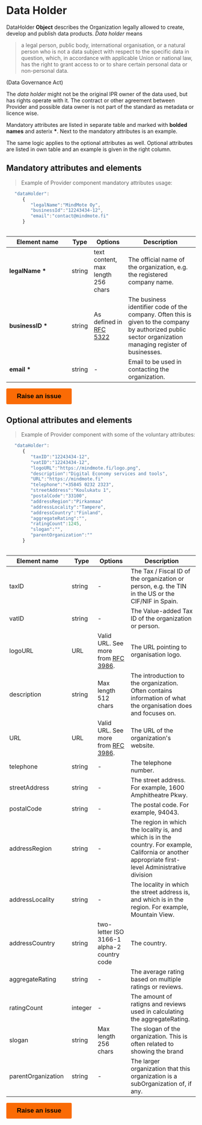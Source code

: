 # Data Holder

DataHolder **Object** describes the Organization legally allowed to create, develop and publish data products. *Data holder* means <blockquote>a legal person, public body, international organisation, or a natural person who is not a data subject with respect to the specific data in question, which, in accordance with applicable Union or national law, has the right to grant access to or to share certain personal data or non-personal data.</blockquote>  (Data Governance Act)

The *data holder* might not be the original IPR owner of the data used, but has rights operate with it. The contract or other agreement between Provider and possible data owner is not part of the standard as metadata or licence wise.

Mandatory attributes are listed in separate table and marked with **bolded names** and asterix **\***. Next to the mandatory attributes is an example. 

The same logic applies to the optional attributes as well. Optional attributes are listed in own table and an example is given in the right column. 

## Mandatory attributes and elements


> Example of Provider component mandatory attributes usage:

```javascript
   "dataHolder":
      {
         "legalName":"MindMote Oy",
         "businessId":"12243434-12",
         "email":"contact@mindmote.fi"
      }
      
```

| <div style="width:150px">Element name</div>   | Type  | Options  | Description  |
|---|---|---|---|
| **legalName** **\*** | string  | text content, max length 256 chars  | The official name of the organization, e.g. the registered company name.  | 
|  **businessID** **\*** | string  | As defined in [RFC 5322](https://datatracker.ietf.org/doc/html/rfc5322)  | The business identifier code of the company. Often this is given to the company by authorized public sector organization managing register of businesses.  |
| **email** **\*** | string | - | Email to be used in contacting the organization. |

<button data-tf-popup="Q1Zo6wE5" data-tf-iframe-props="title=Customer Feedback Survey" style="all:unset;font-family:Helvetica,Arial,sans-serif;display:inline-block;max-width:100%;white-space:nowrap;overflow:hidden;text-overflow:ellipsis;background-color:#FA6B05;color:#000000;font-size:17px;border-radius:3px;padding:0 28px;font-weight:bold;height:42.5px;cursor:pointer;line-height:42.5px;text-align:center;margin:0;text-decoration:none;">Raise an issue</button><script src="//embed.typeform.com/next/embed.js"></script>


## Optional attributes and elements

> Example of Provider component with some of the voluntary attributes:

```javascript
   "dataHolder":
      {
         "taxID":"12243434-12",
         "vatID":"12243434-12",
         "logoURL":"https://mindmote.fi/logo.png",
         "description":"Digital Economy services and tools",
         "URL":"https://mindmote.fi"
         "telephone":"+35845 0232 2323",
         "streetAddress":"Koulukatu 1",
         "postalCode":"33100",
         "addressRegion":"Pirkanmaa"
         "addressLocality":"Tampere",
         "addressCountry":"Finland",
         "aggregateRating":"",
         "ratingCount":1245,
         "slogan":"",
         "parentOrganization":""
      }
      
```

| <div style="width:150px">Element name</div>   | Type  | Options  | Description  |
|---|---|---|---|
| taxID | string  | - | The Tax / Fiscal ID of the organization or person, e.g. the TIN in the US or the CIF/NIF in Spain. |
| vatID | string | - | The Value-added Tax ID of the organization or person. |
| logoURL | URL | Valid URL. See more from [RFC 3986](https://datatracker.ietf.org/doc/html/rfc3986). | The URL pointing to organisation logo. |
| description | string | Max length 512 chars | The introduction to the organization. Often contains information of what the organisation does and focuses on. |
| URL | URL | Valid URL. See more from [RFC 3986](https://datatracker.ietf.org/doc/html/rfc3986). | The URL of the organization's website.   |
| telephone | string | - | The telephone number.  |
| streetAddress | string | - | The street address. For example, 1600 Amphitheatre Pkwy.  |
| postalCode | string | - | The postal code. For example, 94043.  |
| addressRegion | string | - | The region in which the locality is, and which is in the country. For example, California or another appropriate first-level Administrative division |
| addressLocality | string | -  | The locality in which the street address is, and which is in the region. For example, Mountain View.  |
| addressCountry | string | two-letter ISO 3166-1 alpha-2 country code | The country.  |
| aggregateRating | string | - | The average rating based on multiple ratings or reviews. |
| ratingCount | integer | - | The amount of ratigns and reviews used in calculating the aggregateRating. |
| slogan | string | Max length 256 chars | The slogan of the organization. This is often related to showing the brand |
| parentOrganization | string | - | The larger organization that this organization is a subOrganization of, if any. |



<button data-tf-popup="Q1Zo6wE5" data-tf-iframe-props="title=Customer Feedback Survey" style="all:unset;font-family:Helvetica,Arial,sans-serif;display:inline-block;max-width:100%;white-space:nowrap;overflow:hidden;text-overflow:ellipsis;background-color:#FA6B05;color:#000000;font-size:17px;border-radius:3px;padding:0 28px;font-weight:bold;height:42.5px;cursor:pointer;line-height:42.5px;text-align:center;margin:0;text-decoration:none;">Raise an issue</button><script src="//embed.typeform.com/next/embed.js"></script>
